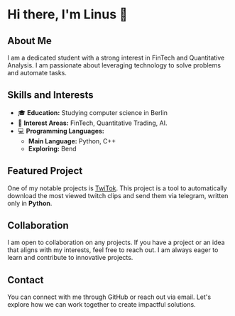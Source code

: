 # Hi there, I'm Linus 👋

## About Me
I am a dedicated student with a strong interest in FinTech and Quantitative Analysis. I am passionate about leveraging technology to solve problems and automate tasks. 

## Skills and Interests
- 🎓 **Education:** Studying computer science in Berlin
- 💼 **Interest Areas:** FinTech, Quantitative Trading, AI.
- 💻 **Programming Languages:** 
  - **Main Language:** Python, C++
  - **Exploring:** Bend

## Featured Project
One of my notable projects is [TwiTok](https://github.com/Linus404/TwiTok). This project is a tool to automatically download the most viewed twitch clips and send them via telegram, written only in **Python**.

## Collaboration
I am open to collaboration on any projects. If you have a project or an idea that aligns with my interests, feel free to reach out. I am always eager to learn and contribute to innovative projects.

## Contact
You can connect with me through GitHub or reach out via email. Let's explore how we can work together to create impactful solutions.
